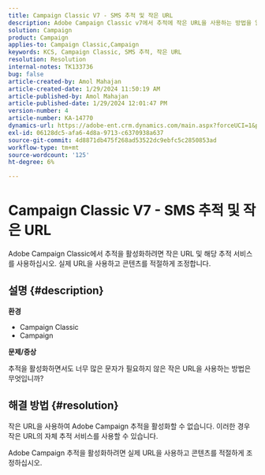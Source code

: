 ```yaml
---
title: Campaign Classic V7 - SMS 추적 및 작은 URL
description: Adobe Campaign Classic v7에서 추적에 작은 URL을 사용하는 방법을 알아봅니다.
solution: Campaign
product: Campaign
applies-to: Campaign Classic,Campaign
keywords: KCS, Campaign Classic, SMS 추적, 작은 URL
resolution: Resolution
internal-notes: TK133736
bug: false
article-created-by: Amol Mahajan
article-created-date: 1/29/2024 11:50:19 AM
article-published-by: Amol Mahajan
article-published-date: 1/29/2024 12:01:47 PM
version-number: 4
article-number: KA-14770
dynamics-url: https://adobe-ent.crm.dynamics.com/main.aspx?forceUCI=1&pagetype=entityrecord&etn=knowledgearticle&id=6851d290-9cbe-ee11-9079-6045bd0061cb
exl-id: 06128dc5-afa6-4d8a-9713-c6370938a637
source-git-commit: 4d8871db475f268ad53522dc9ebfc5c2850853ad
workflow-type: tm+mt
source-wordcount: '125'
ht-degree: 6%

---
```


# Campaign Classic V7 - SMS 추적 및 작은 URL


Adobe Campaign Classic에서 추적을 활성화하려면 작은 URL 및 해당 추적 서비스를 사용하십시오. 실제 URL을 사용하고 콘텐츠를 적절하게 조정합니다.

## 설명 {#description}


<b>환경</b>

- Campaign Classic
- Campaign




<b>문제/증상</b>

추적을 활성화하면서도 너무 많은 문자가 필요하지 않은 작은 URL을 사용하는 방법은 무엇입니까?


## 해결 방법 {#resolution}


작은 URL을 사용하여 Adobe Campaign 추적을 활성화할 수 없습니다. 이러한 경우 작은 URL의 자체 추적 서비스를 사용할 수 있습니다.

Adobe Campaign 추적을 활성화하려면 실제 URL을 사용하고 콘텐츠를 적절하게 조정하십시오.
